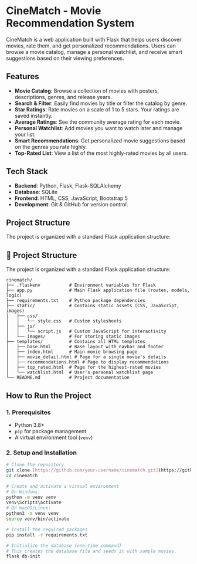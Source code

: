 #  CineMatch - Movie Recommendation System

CineMatch is a web application built with Flask that helps users discover movies, rate them, and get personalized recommendations. Users can browse a movie catalog, manage a personal watchlist, and receive smart suggestions based on their viewing preferences.

##  Features

- **Movie Catalog**: Browse a collection of movies with posters, descriptions, genres, and release years.
- **Search & Filter**: Easily find movies by title or filter the catalog by genre.
- **Star Ratings**: Rate movies on a scale of 1 to 5 stars. Your ratings are saved instantly.
- **Average Ratings**: See the community average rating for each movie.
- **Personal Watchlist**: Add movies you want to watch later and manage your list.
- **Smart Recommendations**: Get personalized movie suggestions based on the genres you rate highly.
- **Top-Rated List**: View a list of the most highly-rated movies by all users.

##  Tech Stack

- **Backend**: Python, Flask, Flask-SQLAlchemy
- **Database**: SQLite
- **Frontend**: HTML, CSS, JavaScript, Bootstrap 5
- **Development**: Git & GitHub for version control.

##  Project Structure

The project is organized with a standard Flask application structure:

## 📁 Project Structure

The project is organized with a standard Flask application structure:

```text
cinematch/
├── .flaskenv           # Environment variables for Flask
├── app.py              # Main Flask application file (routes, models, logic)
├── requirements.txt    # Python package dependencies
├── static/             # Contains static assets (CSS, JavaScript, images)
│   ├── css/
│   │   └── style.css   # Custom stylesheets
│   ├── js/
│   │   └── script.js   # Custom JavaScript for interactivity
│   └── images/         # For storing static images
├── templates/          # Contains all HTML templates
│   ├── base.html       # Base layout with navbar and footer
│   ├── index.html      # Main movie browsing page
│   ├── movie_detail.html # Page for a single movie's details
│   ├── recommendations.html # Page to display recommendations
│   ├── top_rated.html  # Page for the highest-rated movies
│   └── watchlist.html  # User's personal watchlist page
└── README.md           # Project documentation
```
##  How to Run the Project

### 1. Prerequisites

- Python 3.8+
- `pip` for package management
- A virtual environment tool (`venv`)

### 2. Setup and Installation

```bash
# Clone the repository
git clone [https://github.com/your-username/cinematch.git](https://github.com/your-username/cinematch.git)
cd cinematch

# Create and activate a virtual environment
# On Windows:
python -m venv venv
venv\Scripts\activate
# On macOS/Linux:
python3 -m venv venv
source venv/bin/activate

# Install the required packages
pip install -r requirements.txt

# Initialize the database (one-time command)
# This creates the database file and seeds it with sample movies.
flask db-init
